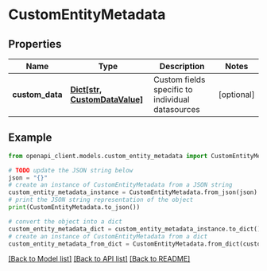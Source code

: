 # CustomEntityMetadata


## Properties

Name | Type | Description | Notes
------------ | ------------- | ------------- | -------------
**custom_data** | [**Dict[str, CustomDataValue]**](CustomDataValue.md) | Custom fields specific to individual datasources | [optional] 

## Example

```python
from openapi_client.models.custom_entity_metadata import CustomEntityMetadata

# TODO update the JSON string below
json = "{}"
# create an instance of CustomEntityMetadata from a JSON string
custom_entity_metadata_instance = CustomEntityMetadata.from_json(json)
# print the JSON string representation of the object
print(CustomEntityMetadata.to_json())

# convert the object into a dict
custom_entity_metadata_dict = custom_entity_metadata_instance.to_dict()
# create an instance of CustomEntityMetadata from a dict
custom_entity_metadata_from_dict = CustomEntityMetadata.from_dict(custom_entity_metadata_dict)
```
[[Back to Model list]](../README.md#documentation-for-models) [[Back to API list]](../README.md#documentation-for-api-endpoints) [[Back to README]](../README.md)


